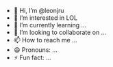 - 👋 Hi, I’m @leonjru
- 👀 I’m interested in LOL
- 🌱 I’m currently learning ...
- 💞️ I’m looking to collaborate on ...
- 📫 How to reach me ...
- 😄 Pronouns: ...
- ⚡ Fun fact: ...

<!---
leonjru/leonjru is a ✨ special ✨ repository because its `README.md` (this file) appears on your GitHub profile.
You can click the Preview link to take a look at your changes.
--->
